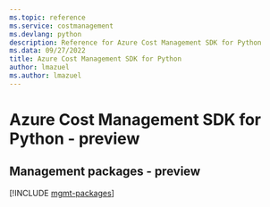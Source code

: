 ```yaml
---
ms.topic: reference
ms.service: costmanagement
ms.devlang: python
description: Reference for Azure Cost Management SDK for Python
ms.data: 09/27/2022
title: Azure Cost Management SDK for Python
author: lmazuel
ms.author: lmazuel
---
```

# Azure Cost Management SDK for Python - preview

## Management packages - preview
[!INCLUDE [mgmt-packages](cost-management-mgmt-index.md)]
